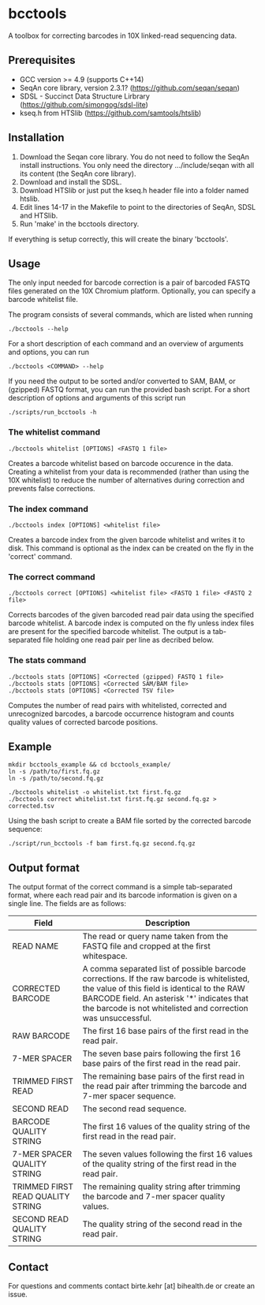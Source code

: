 bcctools
=======

A toolbox for correcting barcodes in 10X linked-read sequencing data.




Prerequisites
-------------

* GCC version >= 4.9 (supports C++14)
* SeqAn core library, version 2.3.1? (https://github.com/seqan/seqan)
* SDSL - Succinct Data Structure Lirbrary (https://github.com/simongog/sdsl-lite)
* kseq.h from HTSlib (https://github.com/samtools/htslib)




Installation
------------

1. Download the Seqan core library. You do not need to follow the SeqAn install instructions. You only need the directory .../include/seqan with all its content (the SeqAn core library).
2. Download and install the SDSL.
3. Download HTSlib or just put the kseq.h header file into a folder named htslib.
3. Edit lines 14-17 in the Makefile to point to the directories of SeqAn, SDSL and HTSlib.
4. Run 'make' in the bcctools directory.

If everything is setup correctly, this will create the binary 'bcctools'.




Usage
-----

The only input needed for barcode correction is a pair of barcoded FASTQ files generated on the 10X Chromium platform.
Optionally, you can specify a barcode whitelist file.

The program consists of several commands, which are listed when running

    ./bcctools --help

For a short description of each command and an overview of arguments and options, you can run

    ./bcctools <COMMAND> --help

If you need the output to be sorted and/or converted to SAM, BAM, or (gzipped) FASTQ format, you can run the provided bash script. For a short description of options and arguments of this script run

    ./scripts/run_bcctools -h

### The whitelist command

    ./bcctools whitelist [OPTIONS] <FASTQ 1 file>

Creates a barcode whitelist based on barcode occurence in the data.
Creating a whitelist from your data is recommended (rather than using the 10X whitelist) to reduce the number of alternatives during correction and prevents false corrections.

### The index command

    ./bcctools index [OPTIONS] <whitelist file>

Creates a barcode index from the given barcode whitelist and writes it to disk. This command is optional as the index can be created on the fly in the 'correct' command.

### The correct command

    ./bcctools correct [OPTIONS] <whitelist file> <FASTQ 1 file> <FASTQ 2 file>

Corrects barcodes of the given barcoded read pair data using the specified barcode whitelist. A barcode index is computed on the fly unless index files are present for the specified barcode whitelist. The output is a tab-separated file holding one read pair per line as decribed below.

### The stats command

    ./bcctools stats [OPTIONS] <Corrected (gzipped) FASTQ 1 file>
    ./bcctools stats [OPTIONS] <Corrected SAM/BAM file>
    ./bcctools stats [OPTIONS] <Corrected TSV file>

Computes the number of read pairs with whitelisted, corrected and unrecognized barcodes, a barcode occurrence histogram and counts quality values of corrected barcode positions.




Example
-------

    mkdir bcctools_example && cd bcctools_example/
    ln -s /path/to/first.fq.gz
    ln -s /path/to/second.fq.gz

    ./bcctools whitelist -o whitelist.txt first.fq.gz
    ./bcctools correct whitelist.txt first.fq.gz second.fq.gz > corrected.tsv

Using the bash script to create a BAM file sorted by the corrected barcode sequence:

    ./script/run_bcctools -f bam first.fq.gz second.fq.gz


Output format
-------------

The output format of the correct command is a simple tab-separated format, where each read pair and its barcode information is given on a single line.
The fields are as follows:

Field | Description
--- | ---
READ NAME | The read or query name taken from the FASTQ file and cropped at the first whitespace. 
CORRECTED BARCODE | A comma separated list of possible barcode corrections. If the raw barcode is whitelisted, the value of this field is identical to the RAW BARCODE field. An asterisk '*' indicates that the barcode is not whitelisted and correction was unsuccessful.
RAW BARCODE | The first 16 base pairs of the first read in the read pair.
7-MER SPACER | The seven base pairs following the first 16 base pairs of the first read in the read pair.
TRIMMED FIRST READ | The remaining base pairs of the first read in the read pair after trimming the barcode and 7-mer spacer sequence.
SECOND READ | The second read sequence.
BARCODE QUALITY STRING | The first 16 values of the quality string of the first read in the read pair.
7-MER SPACER QUALITY STRING |  The seven values following the first 16 values of the quality string of the first read in the read pair.
TRIMMED FIRST READ QUALITY STRING | The remaining quality string after trimming the barcode and 7-mer spacer quality values.
SECOND READ QUALITY STRING | The quality string of the second read in the read pair.


Contact
-------

For questions and comments contact birte.kehr [at] bihealth.de or create an issue.
